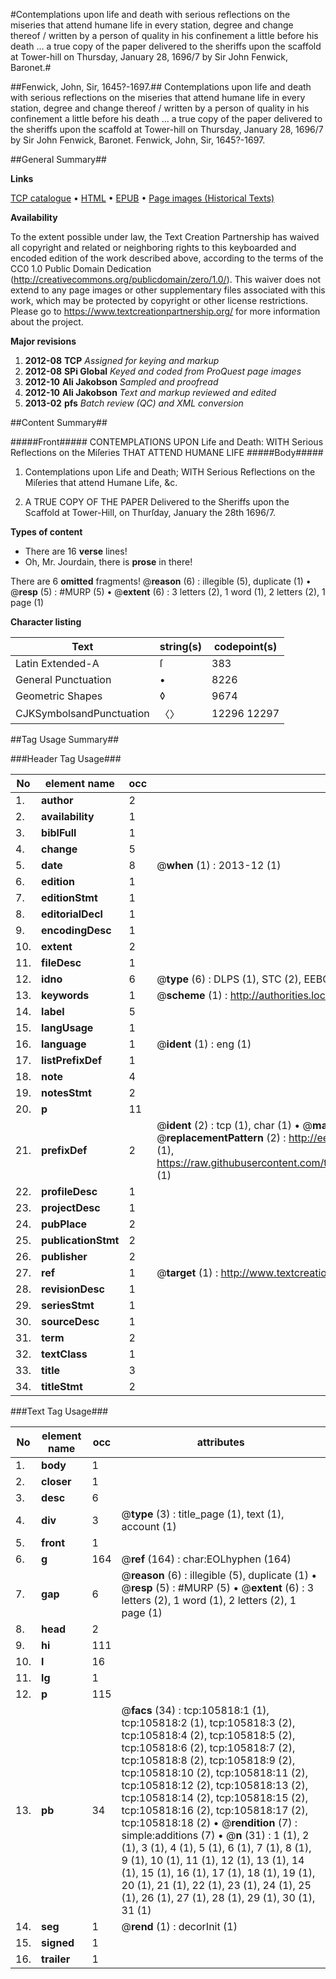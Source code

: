 #Contemplations upon life and death with serious reflections on the miseries that attend humane life in every station, degree and change thereof / written by a person of quality in his confinement a little before his death ... a true copy of the paper delivered to the sheriffs upon the scaffold at Tower-hill on Thursday, January 28, 1696/7 by Sir John Fenwick, Baronet.#

##Fenwick, John, Sir, 1645?-1697.##
Contemplations upon life and death with serious reflections on the miseries that attend humane life in every station, degree and change thereof / written by a person of quality in his confinement a little before his death ... a true copy of the paper delivered to the sheriffs upon the scaffold at Tower-hill on Thursday, January 28, 1696/7 by Sir John Fenwick, Baronet.
Fenwick, John, Sir, 1645?-1697.

##General Summary##

**Links**

[TCP catalogue](http://www.ota.ox.ac.uk/tcp/)  • 
[HTML](http://tei.it.ox.ac.uk/tcp/Texts-HTML/free/A41/A41152.html)  • 
[EPUB](http://tei.it.ox.ac.uk/tcp/Texts-EPUB/free/A41/A41152.epub) • 
[Page images (Historical Texts)](https://historicaltexts.jisc.ac.uk/eebo-17020066e)

**Availability**

To the extent possible under law, the Text Creation Partnership has waived all copyright and related or neighboring rights to this keyboarded and encoded edition of the work described above, according to the terms of the CC0 1.0 Public Domain Dedication (http://creativecommons.org/publicdomain/zero/1.0/). This waiver does not extend to any page images or other supplementary files associated with this work, which may be protected by copyright or other license restrictions. Please go to https://www.textcreationpartnership.org/ for more information about the project.

**Major revisions**

1. __2012-08__ __TCP__ *Assigned for keying and markup*
1. __2012-08__ __SPi Global__ *Keyed and coded from ProQuest page images*
1. __2012-10__ __Ali Jakobson__ *Sampled and proofread*
1. __2012-10__ __Ali Jakobson__ *Text and markup reviewed and edited*
1. __2013-02__ __pfs__ *Batch review (QC) and XML conversion*

##Content Summary##

#####Front#####
CONTEMPLATIONS UPON Life and Death: WITH Serious Reflections on the Miſeries THAT ATTEND HUMANE LIFE
#####Body#####

1. Contemplations upon Life and Death; WITH Serious Reflections on the Miſeries that attend Humane Life, &c.

1. A TRUE COPY OF THE PAPER Delivered to the Sheriffs upon the Scaffold at Tower-Hill, on Thurſday, January the 28th 1696/7.

**Types of content**

  * There are 16 **verse** lines!
  * Oh, Mr. Jourdain, there is **prose** in there!

There are 6 **omitted** fragments! 
 @__reason__ (6) : illegible (5), duplicate (1)  •  @__resp__ (5) : #MURP (5)  •  @__extent__ (6) : 3 letters (2), 1 word (1), 2 letters (2), 1 page (1)

**Character listing**


|Text|string(s)|codepoint(s)|
|---|---|---|
|Latin Extended-A|ſ|383|
|General Punctuation|•|8226|
|Geometric Shapes|◊|9674|
|CJKSymbolsandPunctuation|〈〉|12296 12297|

##Tag Usage Summary##

###Header Tag Usage###

|No|element name|occ|attributes|
|---|---|---|---|
|1.|__author__|2||
|2.|__availability__|1||
|3.|__biblFull__|1||
|4.|__change__|5||
|5.|__date__|8| @__when__ (1) : 2013-12 (1)|
|6.|__edition__|1||
|7.|__editionStmt__|1||
|8.|__editorialDecl__|1||
|9.|__encodingDesc__|1||
|10.|__extent__|2||
|11.|__fileDesc__|1||
|12.|__idno__|6| @__type__ (6) : DLPS (1), STC (2), EEBO-CITATION (1), OCLC (1), VID (1)|
|13.|__keywords__|1| @__scheme__ (1) : http://authorities.loc.gov/ (1)|
|14.|__label__|5||
|15.|__langUsage__|1||
|16.|__language__|1| @__ident__ (1) : eng (1)|
|17.|__listPrefixDef__|1||
|18.|__note__|4||
|19.|__notesStmt__|2||
|20.|__p__|11||
|21.|__prefixDef__|2| @__ident__ (2) : tcp (1), char (1)  •  @__matchPattern__ (2) : ([0-9\-]+):([0-9IVX]+) (1), (.+) (1)  •  @__replacementPattern__ (2) : http://eebo.chadwyck.com/downloadtiff?vid=$1&page=$2 (1), https://raw.githubusercontent.com/textcreationpartnership/Texts/master/tcpchars.xml#$1 (1)|
|22.|__profileDesc__|1||
|23.|__projectDesc__|1||
|24.|__pubPlace__|2||
|25.|__publicationStmt__|2||
|26.|__publisher__|2||
|27.|__ref__|1| @__target__ (1) : http://www.textcreationpartnership.org/docs/. (1)|
|28.|__revisionDesc__|1||
|29.|__seriesStmt__|1||
|30.|__sourceDesc__|1||
|31.|__term__|2||
|32.|__textClass__|1||
|33.|__title__|3||
|34.|__titleStmt__|2||


###Text Tag Usage###

|No|element name|occ|attributes|
|---|---|---|---|
|1.|__body__|1||
|2.|__closer__|1||
|3.|__desc__|6||
|4.|__div__|3| @__type__ (3) : title_page (1), text (1), account (1)|
|5.|__front__|1||
|6.|__g__|164| @__ref__ (164) : char:EOLhyphen (164)|
|7.|__gap__|6| @__reason__ (6) : illegible (5), duplicate (1)  •  @__resp__ (5) : #MURP (5)  •  @__extent__ (6) : 3 letters (2), 1 word (1), 2 letters (2), 1 page (1)|
|8.|__head__|2||
|9.|__hi__|111||
|10.|__l__|16||
|11.|__lg__|1||
|12.|__p__|115||
|13.|__pb__|34| @__facs__ (34) : tcp:105818:1 (1), tcp:105818:2 (1), tcp:105818:3 (2), tcp:105818:4 (2), tcp:105818:5 (2), tcp:105818:6 (2), tcp:105818:7 (2), tcp:105818:8 (2), tcp:105818:9 (2), tcp:105818:10 (2), tcp:105818:11 (2), tcp:105818:12 (2), tcp:105818:13 (2), tcp:105818:14 (2), tcp:105818:15 (2), tcp:105818:16 (2), tcp:105818:17 (2), tcp:105818:18 (2)  •  @__rendition__ (7) : simple:additions (7)  •  @__n__ (31) : 1 (1), 2 (1), 3 (1), 4 (1), 5 (1), 6 (1), 7 (1), 8 (1), 9 (1), 10 (1), 11 (1), 12 (1), 13 (1), 14 (1), 15 (1), 16 (1), 17 (1), 18 (1), 19 (1), 20 (1), 21 (1), 22 (1), 23 (1), 24 (1), 25 (1), 26 (1), 27 (1), 28 (1), 29 (1), 30 (1), 31 (1)|
|14.|__seg__|1| @__rend__ (1) : decorInit (1)|
|15.|__signed__|1||
|16.|__trailer__|1||
